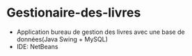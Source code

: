 # Gestionaire-des-livres
- Application bureau de gestion des livres avec une base de données(Java Swing + MySQL)
- IDE: NetBeans

